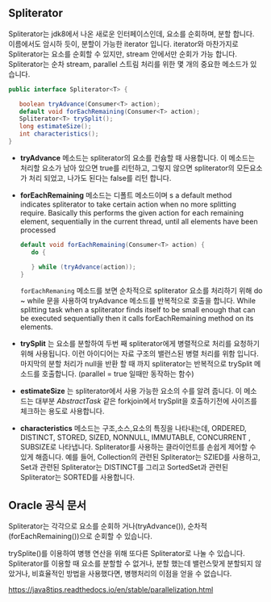 ## Spliterator


Spliterator는 jdk8에서 나온 새로운 인터페이스인데, 요소를 순회하며, 분할 합니다. 이름에서도 암시하 듯이, 분할이 가능한 iterator 입니다. iterator와 마찬가지로 Spliterator는 요소를 순회할 수 있지만, stream 안에서만 순회가 가능 합니다.  Spliterator는 순차 stream, parallel 스트림 처리를 위한 몇 개의 중요한 메소드가 있습니다.

```java
public interface Spliterator<T> {

   boolean tryAdvance(Consumer<T> action);
   default void forEachRemaining(Consumer<T> action);
   Spliterator<T> trySplit();
   long estimateSize();
   int characteristics();
}
```

- **tryAdvance** 메소드는 spliterator의 요소를 컨슘할 때 사용합니다. 이 메소드는 처리할 요소가 남아 있으면 true를 리턴하고, 그렇지 않으면 spliterator의 모든요소가 처리 되었고, 나가도 된다는 false를 리턴 합니다.

- **forEachRemaining** 메소드는 디폴트 메소드이며 s a default method indicates spliterator to take certain action when no more splitting require. Basically this performs the given action for each remaining element, sequentially in the current thread, until all elements have been processed

  ```java
  default void forEachRemaining(Consumer<T> action) {
     do {
  
     } while (tryAdvance(action));
  }
  ```

  `forEachRemaning` 메소드를 보면 순차적으로 spliterator 요소를 처리하기 위해 do ~ while 문을 사용하여 tryAdvance 메소드를 반복적으로 호출을 합니다. While splitting task when a spliterator finds itself to be small enough that can be executed sequentially then it calls forEachRemaining method on its elements.
  
- **trySplit** 는 요소를 분할하여 두번 째 spliterator에게 병렬적으로 처리를 요청하기 위해 사용됩니다. 이런 아이디어는 자료 구조의 밸런스된 병렬 처리를 위함 입니다.  마지막의 분할 처리가 null을 반환 할 때 까지 spliterator는 반복적으로 trySplit 메소드를 호출합니다.  (parallel = true 일때만 동작하는 함수)

- **estimateSize** 는 spliterator에서 사용 가능한 요소의 수를 알려 줍니다. 이 메소드는 대부분 *AbstractTask* 같은 forkjoin에서 trySplit을 호출하기전에 사이즈를 체크하는 용도로 사용합니다.

- **characteristics** 메소드는 구조,소스,요소의 특징을 나타내는데, ORDERED, DISTINCT, STORED, SIZED, NONNULL, IMMUTABLE, CONCURRENT , SUBSIZE로 나타냅니다. Spliterator를 사용하는 클라이언트를 손쉽게 제어할 수 있게 해줍니다. 예를 들어, Collection의 관련된 Spliterator는 SZIED를 사용하고, Set과 관련된 Spliterator는 DISTINCT를 그리고 SortedSet과 관련된 Spliterator는 SORTED를 사용합니다.



## Oracle 공식 문서

Spliterator는 각각으로 요소를 순회하 거나(tryAdvance()), 순차적(forEachRemaining())으로 순회할 수 있습니다. 

trySplite()를 이용하여 병행 연산을 위해 또다른 Spliterator로 나눌 수 있습니다. Spliterator를 이용할 때 요소를 분할할 수 없거나, 분할 했는데 밸런스맞게 분할되지 않았거나, 비효율적인 방법을 사용했다면, 병행처리의 이점을 얻을 수 없습니다.





https://java8tips.readthedocs.io/en/stable/parallelization.html
